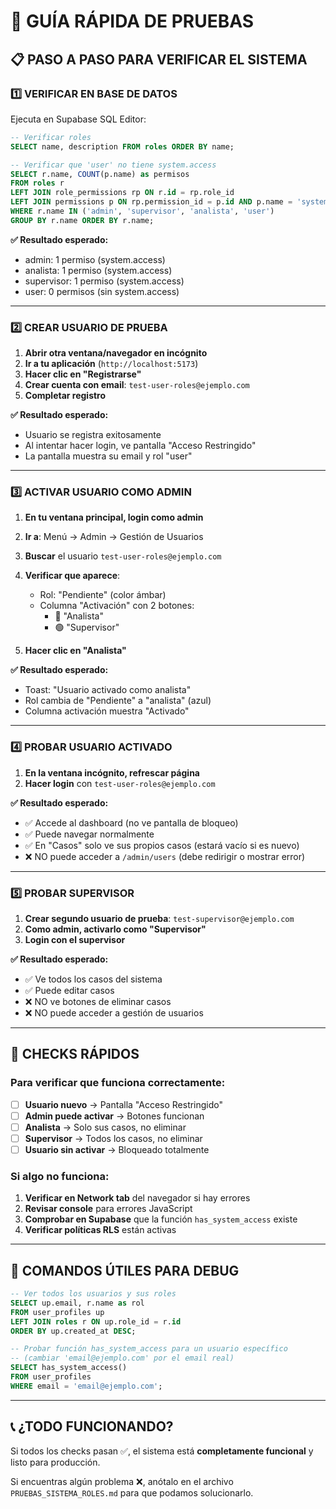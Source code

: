 # 🚀 GUÍA RÁPIDA DE PRUEBAS

## 📋 **PASO A PASO PARA VERIFICAR EL SISTEMA**

### **1️⃣ VERIFICAR EN BASE DE DATOS** 
Ejecuta en Supabase SQL Editor:
```sql
-- Verificar roles
SELECT name, description FROM roles ORDER BY name;

-- Verificar que 'user' no tiene system.access
SELECT r.name, COUNT(p.name) as permisos 
FROM roles r 
LEFT JOIN role_permissions rp ON r.id = rp.role_id 
LEFT JOIN permissions p ON rp.permission_id = p.id AND p.name = 'system.access'
WHERE r.name IN ('admin', 'supervisor', 'analista', 'user')
GROUP BY r.name ORDER BY r.name;
```

**✅ Resultado esperado:**
- admin: 1 permiso (system.access)
- analista: 1 permiso (system.access) 
- supervisor: 1 permiso (system.access)
- user: 0 permisos (sin system.access)

---

### **2️⃣ CREAR USUARIO DE PRUEBA**

1. **Abrir otra ventana/navegador en incógnito**
2. **Ir a tu aplicación** (`http://localhost:5173`)
3. **Hacer clic en "Registrarse"** 
4. **Crear cuenta con email**: `test-user-roles@ejemplo.com`
5. **Completar registro**

**✅ Resultado esperado:**
- Usuario se registra exitosamente
- Al intentar hacer login, ve pantalla "Acceso Restringido"
- La pantalla muestra su email y rol "user"

---

### **3️⃣ ACTIVAR USUARIO COMO ADMIN**

1. **En tu ventana principal, login como admin**
2. **Ir a**: Menú → Admin → Gestión de Usuarios
3. **Buscar** el usuario `test-user-roles@ejemplo.com`
4. **Verificar que aparece**:
   - Rol: "Pendiente" (color ámbar)
   - Columna "Activación" con 2 botones:
     - 🔵 "Analista" 
     - 🟢 "Supervisor"

5. **Hacer clic en "Analista"**

**✅ Resultado esperado:**
- Toast: "Usuario activado como analista"
- Rol cambia de "Pendiente" a "analista" (azul)
- Columna activación muestra "Activado"

---

### **4️⃣ PROBAR USUARIO ACTIVADO**

1. **En la ventana incógnito, refrescar página**
2. **Hacer login** con `test-user-roles@ejemplo.com`

**✅ Resultado esperado:**
- ✅ Accede al dashboard (no ve pantalla de bloqueo)
- ✅ Puede navegar normalmente
- ✅ En "Casos" solo ve sus propios casos (estará vacío si es nuevo)
- ❌ NO puede acceder a `/admin/users` (debe redirigir o mostrar error)

---

### **5️⃣ PROBAR SUPERVISOR**

1. **Crear segundo usuario de prueba**: `test-supervisor@ejemplo.com`
2. **Como admin, activarlo como "Supervisor"**
3. **Login con el supervisor**

**✅ Resultado esperado:**
- ✅ Ve todos los casos del sistema
- ✅ Puede editar casos
- ❌ NO ve botones de eliminar casos
- ❌ NO puede acceder a gestión de usuarios

---

## 🎯 **CHECKS RÁPIDOS**

### **Para verificar que funciona correctamente:**

- [ ] **Usuario nuevo** → Pantalla "Acceso Restringido"
- [ ] **Admin puede activar** → Botones funcionan
- [ ] **Analista** → Solo sus casos, no eliminar
- [ ] **Supervisor** → Todos los casos, no eliminar
- [ ] **Usuario sin activar** → Bloqueado totalmente

### **Si algo no funciona:**

1. **Verificar en Network tab** del navegador si hay errores
2. **Revisar console** para errores JavaScript
3. **Comprobar en Supabase** que la función `has_system_access` existe
4. **Verificar políticas RLS** están activas

---

## 🔧 **COMANDOS ÚTILES PARA DEBUG**

```sql
-- Ver todos los usuarios y sus roles
SELECT up.email, r.name as rol 
FROM user_profiles up 
LEFT JOIN roles r ON up.role_id = r.id 
ORDER BY up.created_at DESC;

-- Probar función has_system_access para un usuario específico
-- (cambiar 'email@ejemplo.com' por el email real)
SELECT has_system_access() 
FROM user_profiles 
WHERE email = 'email@ejemplo.com';
```

---

## 📞 **¿TODO FUNCIONANDO?**

Si todos los checks pasan ✅, el sistema está **completamente funcional** y listo para producción.

Si encuentras algún problema ❌, anótalo en el archivo `PRUEBAS_SISTEMA_ROLES.md` para que podamos solucionarlo.
